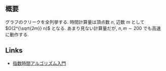 ## 概要
グラフのクリークを全列挙する. 時間計算量は頂点数 $n$, 辺数 $m$ として $O(2^{\sqrt{2m}} n)$ となる. あまり見ない計算量だが, $n, m \sim 200$ でも高速に動作する.

## Links
- [指数時間アルゴリズム入門](https://www.slideshare.net/wata_orz/ss-12131479)